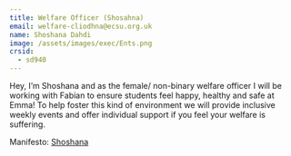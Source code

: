 ```yaml
---
title: Welfare Officer (Shosahna)
email: welfare-cliodhna@ecsu.org.uk
name: Shoshana Dahdi
image: /assets/images/exec/Ents.png
crsid:
  - sd940
---
```

Hey, I’m Shoshana and as the female/ non-binary welfare officer I will be working with Fabian to ensure students feel happy, healthy and safe at Emma! To help foster this kind of environment we will provide inclusive weekly events and offer individual support if you feel your welfare is suffering. 

Manifesto: [Shoshana](https://drive.google.com/file/d/1gGm7We8jWJnb7jB-bHRlaOZkMgDByK6v/view?usp=sharing)
